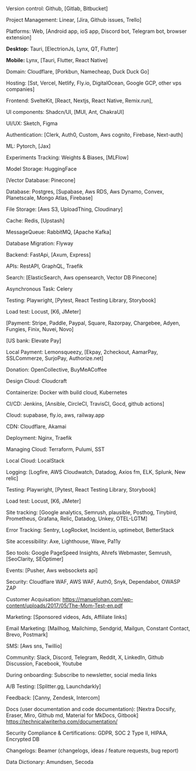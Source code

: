 Version control: Github, [Gitlab, Bitbucket]

Project Management: Linear, [Jira, Github issues, Trello]

Platforms: Web, [Android app, ioS app, Discord bot, Telegram bot, browser extension]

**Desktop:** Tauri, [ElectrionJs, Lynx, QT, Flutter]

**Mobile:** Lynx, [Tauri, Flutter, React Native]

Domain: Cloudflare, [Porkbun, Namecheap, Duck Duck Go]

Hosting: [Sst, Vercel, Netlify, Fly.io, DigitalOcean, Google GCP, other vps companies]

Frontend: SvelteKit, [React, Nextjs, React Native, Remix.run],

UI components: Shadcn/UI, [MUI, Ant, ChakraUI]

UI/UX: Sketch, Figma

Authentication: [Clerk, Auth0, Custom, Aws cognito, Firebase, Next-auth]

ML: Pytorch, [Jax]

Experiments Tracking: Weights & Biases, [MLFlow]

Model Storage: HuggingFace

[Vector Database: Pinecone]

Database: Postgres, [Supabase, Aws RDS, Aws Dynamo, Convex, Planetscale, Mongo Atlas, Firebase]

File Storage: [Aws S3, UploadThing, Cloudinary]

Cache: Redis, [Upstash]

MessageQueue: RabbitMQ, [Apache Kafka]

Database Migration: Flyway

Backend: FastApi, [Axum, Express]

APIs: RestAPI, GraphQL, Traefik

Search: [ElasticSearch, Aws opensearch, Vector DB Pinecone]

Asynchronous Task: Celery

Testing: Playwright, [Pytest, React Testing Library, Storybook]

Load test: Locust, [K6, JMeter]

[Payment: Stripe, Paddle, Paypal, Square, Razorpay, Chargebee, Adyen, Fungies, Finix, Nuvei, Novo]

[US bank: Elevate Pay]

Local Payment: Lemonsqueezy, [Ekpay, 2checkout, AamarPay, SSLCommerze, SurjoPay, Authorize.net]

Donation: OpenCollective, BuyMeACoffee

Design Cloud: Cloudcraft

Containerize: Docker with build cloud, Kubernetes

CI/CD: Jenkins, [Ansible, CircleCI, TravisCI, Gocd, github actions]

Cloud: supabase, fly.io, aws, railway.app

CDN: Cloudflare, Akamai

Deployment: Nginx, Traefik

Managing Cloud: Terraform, Pulumi, SST

Local Cloud: LocalStack

Logging: [Logfire, AWS Cloudwatch, Datadog, Axios fm, ELK, Splunk, New relic]

Testing: Playwright, [Pytest, React Testing Library, Storybook]

Load test: Locust, [K6, JMeter]

Site tracking: [Google analytics, Semrush, plausible, Posthog, Tinybird, Prometheus, Grafana, Relic, Datadog, Unkey, OTEL-LGTM]

Error Tracking: Sentry, LogRocket, Incident.io, uptimebot, BetterStack

Site accessibility: Axe, Lighthouse, Wave, Pa11y

Seo tools: Google PageSpeed Insights, Ahrefs Webmaster, Semrush, [SeoClarity, SEOptimer]

Events: [Pusher, Aws websockets api]

Security: Cloudflare WAF, AWS WAF, Auth0, Snyk, Dependabot, OWASP ZAP

Customer Acquisation: https://manuelohan.com/wp-content/uploads/2017/05/The-Mom-Test-en.pdf

Marketing: [Sponsored videos, Ads, Affiliate links]

Email Marketing: [Mailhog, Mailchimp, Sendgrid, Mailgun, Constant Contact, Brevo, Postmark]

SMS: [Aws sns, Twillio]

Community: Slack, Discord, Telegram, Reddit, X, LinkedIn, Github Discussion, Facebook, Youtube

During onboarding: Subscribe to newsletter, social media links

A/B Testing: [Splitter.gg, Launchdarkly]

Feedback: [Canny, Zendesk, Intercom]

Docs (user documentation and code documentation): [Nextra Docsify, Eraser, Miro, Github md, Material for MkDocs, Gitbook]
https://technicalwriterhq.com/documentation/

Security Compliance & Certifications: GDPR, SOC 2 Type II, HIPAA, Encrypted DB

Changelogs: Beamer (changelogs, ideas / feature requests, bug report)

Data Dictionary: Amundsen, Secoda
